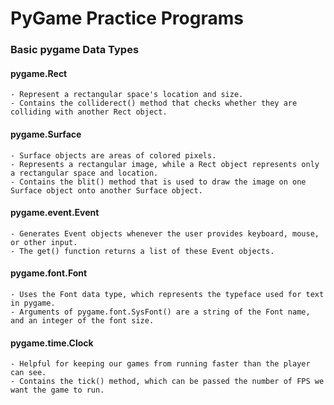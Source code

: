 # PyGame Practice Programs

### Basic pygame Data Types

#### pygame.Rect
    - Represent a rectangular space's location and size.
    - Contains the colliderect() method that checks whether they are colliding with another Rect object.

#### pygame.Surface
    - Surface objects are areas of colored pixels.
    - Represents a rectangular image, while a Rect object represents only a rectangular space and location.
    - Contains the blit() method that is used to draw the image on one Surface object onto another Surface object.

#### pygame.event.Event
    - Generates Event objects whenever the user provides keyboard, mouse, or other input.
    - The get() function returns a list of these Event objects.

#### pygame.font.Font
    - Uses the Font data type, which represents the typeface used for text in pygame.
    - Arguments of pygame.font.SysFont() are a string of the Font name, and an integer of the font size.

#### pygame.time.Clock
    - Helpful for keeping our games from running faster than the player can see.
    - Contains the tick() method, which can be passed the number of FPS we want the game to run.


